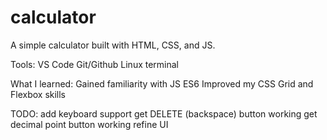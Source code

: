 # calculator

A simple calculator built with HTML, CSS, and JS.


Tools:
    VS Code
    Git/Github
    Linux terminal


What I learned:
    Gained familiarity with JS ES6
    Improved my CSS Grid and Flexbox skills



TODO: 
    add keyboard support
    get DELETE (backspace) button working
    get decimal point button working
    refine UI

